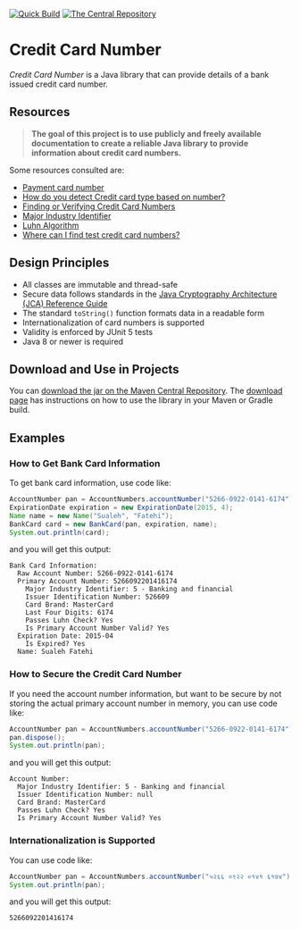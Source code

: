 <!-- markdownlint-disable MD041 -->
[![Quick Build](https://github.com/sualeh/creditcardnumber/workflows/Quick%20Build/badge.svg)](https://github.com/sualeh/creditcardnumber/actions?query=workflow%3A%22Quick+Build%22)
[![The Central Repository](https://img.shields.io/maven-central/v/us.fatehi/creditcardnumber.svg)](https://search.maven.org/search?q=g:us.fatehi%20creditcardnumber*)


# Credit Card Number

*Credit Card Number* is a Java library that can provide details of a bank issued 
credit card number. 


## Resources

> **The goal of this project is to use publicly and freely available documentation 
to create a reliable Java library to provide information about credit card numbers.**

Some resources consulted are:
* [Payment card number](https://en.wikipedia.org/wiki/Payment_card_number)
* [How do you detect Credit card type based on number?](http://stackoverflow.com/questions/72768/how-do-you-detect-credit-card-type-based-on-number)  
* [Finding or Verifying Credit Card Numbers](http://www.regular-expressions.info/creditcard.html)
* [Major Industry Identifier](https://en.wikipedia.org/wiki/ISO/IEC_7812#Major_industry_identifier)
* [Luhn Algorithm](http://en.wikipedia.org/wiki/Luhn_algorithm)
* [Where can I find test credit card numbers?](https://www.paypal.com/us/smarthelp/article/where-can-i-find-test-credit-card-numbers-ts2157)


## Design Principles

- All classes are immutable and thread-safe
- Secure data follows standards in the 
[Java Cryptography Architecture (JCA) Reference Guide](https://docs.oracle.com/javase/8/docs/technotes/guides/security/crypto/CryptoSpec.html#PBEEx)
- The standard `toString()` function formats data in a readable form
- Internationalization of card numbers is supported
- Validity is enforced by JUnit 5 tests
- Java 8 or newer is required



## Download and Use in Projects

You can [download the jar on the Maven Central Repository](https://search.maven.org/artifact/us.fatehi/creditcardnumber). 
The [download page](https://search.maven.org/artifact/us.fatehi/creditcardnumber) has instructions on how to use the library in your Maven or Gradle build.


## Examples

### How to Get Bank Card Information

To get bank card information, use code like:
```java
AccountNumber pan = AccountNumbers.accountNumber("5266-0922-0141-6174");
ExpirationDate expiration = new ExpirationDate(2015, 4);
Name name = new Name("Sualeh", "Fatehi");
BankCard card = new BankCard(pan, expiration, name);
System.out.println(card);
```
and you will get this output:
```
Bank Card Information: 
  Raw Account Number: 5266-0922-0141-6174
  Primary Account Number: 5266092201416174
    Major Industry Identifier: 5 - Banking and financial
    Issuer Identification Number: 526609
    Card Brand: MasterCard
    Last Four Digits: 6174
    Passes Luhn Check? Yes
    Is Primary Account Number Valid? Yes
  Expiration Date: 2015-04
    Is Expired? Yes
  Name: Sualeh Fatehi
```

### How to Secure the Credit Card Number

If you need the account number information, but want to be secure by not storing the actual primary account number in memory, you can use code like:
```java
AccountNumber pan = AccountNumbers.accountNumber("5266-0922-0141-6174");
pan.dispose();
System.out.println(pan);
```
and you will get this output:
```
Account Number: 
  Major Industry Identifier: 5 - Banking and financial
  Issuer Identification Number: null
  Card Brand: MasterCard
  Passes Luhn Check? Yes
  Is Primary Account Number Valid? Yes
```

### Internationalization is Supported

You can use code like:
```java
AccountNumber pan = AccountNumbers.accountNumber("५२६६ ०९२२ ०१४१ ६१७४");
System.out.println(pan);
```
and you will get this output:
```
5266092201416174
```
